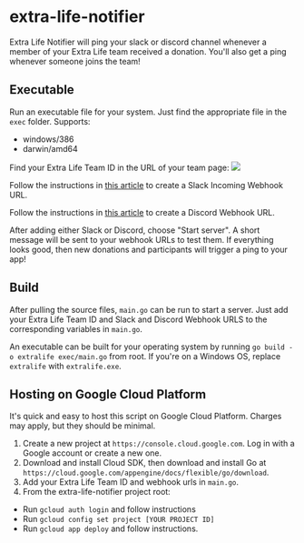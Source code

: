 # extra-life-notifier

Extra Life Notifier will ping your slack or discord channel whenever a member of your Extra Life team received a donation. You'll also get a ping whenever someone joins the team!

## Executable

Run an executable file for your system. Just find the appropriate file in the `exec` folder. Supports:
- windows/386
- darwin/amd64

Find your Extra Life Team ID in the URL of your team page: ![](https://i.imgur.com/ibu50IB.png)

Follow the instructions in [this article](https://slack.com/intl/en-ca/help/articles/115005265063-incoming-webhooks-for-slack) to create a Slack Incoming Webhook URL.

Follow the instructions in [this article](https://support.discordapp.com/hc/en-us/articles/228383668-Intro-to-Webhooks) to create a Discord Webhook URL.

After adding either Slack or Discord, choose "Start server". A short message will be sent to your webhook URLs to test them. If everything looks good, then new donations and participants will trigger a ping to your app!


## Build

After pulling the source files, `main.go` can be run to start a server. Just add your Extra Life Team ID and Slack and Discord Webhook URLS to the corresponding variables in `main.go`.

An executable can be built for your operating system by running `go build -o extralife exec/main.go` from root. If you're on a Windows OS, replace `extralife` with `extralife.exe`.

## Hosting on Google Cloud Platform

It's quick and easy to host this script on Google Cloud Platform. Charges may apply, but they should be minimal.
1. Create a new project at `https://console.cloud.google.com`. Log in with a Google account or create a new one.
2. Download and install Cloud SDK, then download and install Go at `https://cloud.google.com/appengine/docs/flexible/go/download`.
3. Add your Extra Life Team ID and webhook urls in `main.go`.
4. From the extra-life-notifier project root:
- Run `gcloud auth login` and follow instructions
- Run `gcloud config set project [YOUR PROJECT ID]`
- Run `gcloud app deploy` and follow instructions.
